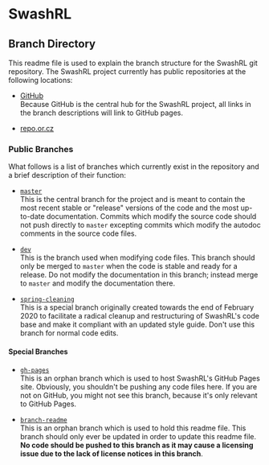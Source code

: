 SwashRL
=======

Branch Directory
----------------

This readme file is used to explain the branch structure for the SwashRL git
repository.  The SwashRL project currently has public repositories at the
following locations:

 * [GitHub](https://github.com/swashdev/SwashRL)  
   Because GitHub is the central hub for the SwashRL project, all links in
   the branch descriptions will link to GitHub pages.

 * [repo.or.cz](https://repo.or.cz/SwashRL.git)

### Public Branches

What follows is a list of branches which currently exist in the repository and
a brief description of their function:

 * [`master`](https://github.com/swashdev/SwashRL/tree/master)  
   This is the central branch for the project and is meant to contain the most
   recent stable or "release" versions of the code and the most up-to-date
   documentation.  Commits which modify the source code should not push
   directly to `master` excepting commits which modify the autodoc comments in
   the source code files.

 * [`dev`](https://github.com/swashdev/SwashRL/tree/dev)  
   This is the branch used when modifying code files.  This branch should only
   be merged to `master` when the code is stable and ready for a release.  Do
   not modify the documentation in this branch; instead merge to `master` and
   modify the documentation there.

 * [`spring-cleaning`](https://github.com/swashdev/SwashRL/tree/spring-cleaning)  
   This is a special branch originally created towards the end of February
   2020 to facilitate a radical cleanup and restructuring of SwashRL's code
   base and make it compliant with an updated style guide.  Don't use this
   branch for normal code edits.

#### Special Branches

 * [`gh-pages`](https://github.com/swashdev/SwashRL/tree/gh-pages)  
   This is an orphan branch which is used to host SwashRL's GitHub Pages site.
   Obviously, you shouldn't be pushing any code files here.  If you are not
   on GitHub, you might not see this branch, because it's only relevant to
   GitHub Pages.

 * [`branch-readme`](https://github.com/swashdev/SwashRL/tree/branch-readme)  
   This is an orphan branch which is used to hold this readme file.  This
   branch should only ever be updated in order to update this readme file.
   **No code should be pushed to this branch as it may cause a licensing issue
   due to the lack of license notices in this branch**.
